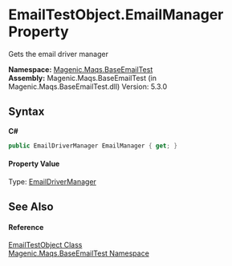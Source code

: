 # EmailTestObject.EmailManager Property 
 

Gets the email driver manager

**Namespace:**&nbsp;<a href="MAQS_5/Email_AUTOGENERATED/Magenic-Maqs-BaseEmailTest_Namespace">Magenic.Maqs.BaseEmailTest</a><br />**Assembly:**&nbsp;Magenic.Maqs.BaseEmailTest (in Magenic.Maqs.BaseEmailTest.dll) Version: 5.3.0

## Syntax

**C#**<br />
``` C#
public EmailDriverManager EmailManager { get; }
```


#### Property Value
Type: <a href="MAQS_5/Email_AUTOGENERATED/EmailDriverManager_Class">EmailDriverManager</a>

## See Also


#### Reference
<a href="MAQS_5/Email_AUTOGENERATED/EmailTestObject_Class">EmailTestObject Class</a><br /><a href="MAQS_5/Email_AUTOGENERATED/Magenic-Maqs-BaseEmailTest_Namespace">Magenic.Maqs.BaseEmailTest Namespace</a><br />